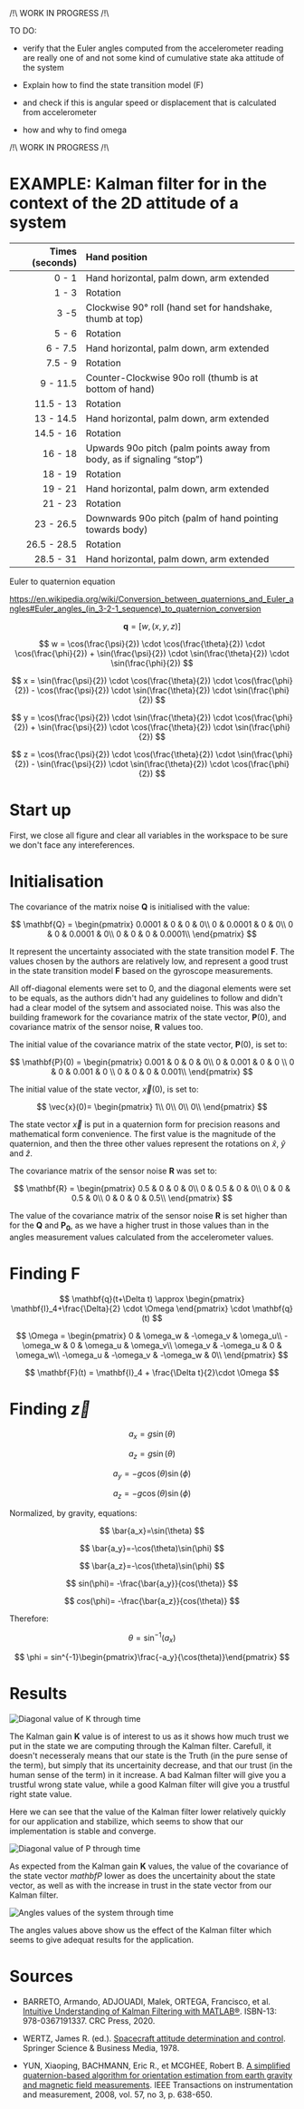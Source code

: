 /!\ WORK IN PROGRESS /!\

TO DO:
* verify that the Euler angles computed from the accelerometer reading are really one of and not some kind of cumulative state aka attitude of the system

* Explain how to find the state transition model (F)
* and check if this is angular speed or displacement that is calculated from accelerometer
* how and why to find omega

/!\ WORK IN PROGRESS /!\

# EXAMPLE: Kalman filter for in the context of the 2D attitude of a system

|Times (seconds) | Hand position |
|---:|:---|
|0 - 1| Hand horizontal, palm down, arm extended |
|1 - 3| Rotation |
|3 -5| Clockwise 90&deg; roll (hand set for handshake, thumb at top)|
|5 - 6| Rotation |
|6 - 7.5| Hand horizontal, palm down, arm extended |
|7.5 - 9| Rotation |
|9 - 11.5| Counter-Clockwise 90o roll (thumb is at bottom of hand)|
|11.5 - 13| Rotation |
|13 - 14.5| Hand horizontal, palm down, arm extended |
|14.5 - 16| Rotation |
|16 - 18| Upwards 90o pitch (palm points away from body, as if signaling “stop”)|
|18 - 19|  Rotation |
|19 - 21| Hand horizontal, palm down, arm extended |
|21 - 23| Rotation |
|23 - 26.5| Downwards 90o pitch (palm of hand pointing towards body)
|26.5 - 28.5| Rotation|
|28.5 - 31| Hand horizontal, palm down, arm extended |

Euler to quaternion equation

https://en.wikipedia.org/wiki/Conversion_between_quaternions_and_Euler_angles#Euler_angles_(in_3-2-1_sequence)_to_quaternion_conversion

$$
\mathbf{q} = [w,(x,y,z)]
$$

$$
w = \cos(\frac{\psi}{2}) \cdot \cos(\frac{\theta}{2}) \cdot \cos(\frac{\phi}{2}) + \sin(\frac{\psi}{2}) \cdot \sin(\frac{\theta}{2}) \cdot \sin(\frac{\phi}{2})
$$

$$
x = \sin(\frac{\psi}{2}) \cdot \cos(\frac{\theta}{2}) \cdot \cos(\frac{\phi}{2}) - \cos(\frac{\psi}{2}) \cdot \sin(\frac{\theta}{2}) \cdot \sin(\frac{\phi}{2})
$$

$$
y = \cos(\frac{\psi}{2}) \cdot \sin(\frac{\theta}{2}) \cdot \cos(\frac{\phi}{2}) + \sin(\frac{\psi}{2}) \cdot \cos(\frac{\theta}{2}) \cdot \sin(\frac{\phi}{2})
$$

$$
z = \cos(\frac{\psi}{2}) \cdot \cos(\frac{\theta}{2}) \cdot \sin(\frac{\phi}{2}) - \sin(\frac{\psi}{2}) \cdot \sin(\frac{\theta}{2}) \cdot \cos(\frac{\phi}{2})
$$

# Start up

First, we close all figure and clear all variables in the workspace to be sure we don't face any intereferences.

# Initialisation

The covariance of the matrix noise $\mathbf{Q}$ is initialised with the value: 

$$
\mathbf{Q} = 
\begin{pmatrix}
0.0001 & 0 & 0 & 0\\
0 & 0.0001 & 0 & 0\\
0 & 0 & 0.0001 & 0\\
0 & 0 & 0 & 0.0001\\
\end{pmatrix}
$$

It represent the uncertainty associated with the state transition model $\mathbf{F}$. The values chosen by the authors are relatively low, and represent a good trust in the state transition model $\mathbf{F}$ based on the gyroscope measurements. 

All off-diagonal elements were set to $0$, and the diagonal elements were set to be equals, as the authors didn't had any guidelines to follow and didn't had a clear model of the sytsem and associated noise. This was also the building framework for the covariance matrix of the state vector, $\mathbf{P}(0)$, and covariance matrix of the sensor noise, $\mathbf{R}$ values too.

The initial value of the covariance matrix of the state vector, $\mathbf{P}(0)$, is set to:

$$
\mathbf{P}(0) = 
\begin{pmatrix}
0.001 & 0 & 0 & 0\\
0 & 0.001 & 0 & 0 \\
0 & 0 & 0.001 & 0 \\
0 & 0 & 0 & 0.001\\
\end{pmatrix}
$$

The initial value of the state vector, $\vec{x}(0)$, is set to:

$$
\vec{x}(0)=
\begin{pmatrix}
1\\
0\\
0\\
0\\
\end{pmatrix}
$$

The state vector $\vec{x}$ is put in a quaternion form for precision reasons and mathematical form convenience. The first value is the magnitude of the quaternion, and then the three other values represent the rotations on $\hat{x}$, $\hat{y}$ and $\hat{z}$.

The covariance matrix of the sensor noise $\mathbf{R}$ was set to:

$$
\mathbf{R} = 
\begin{pmatrix}
0.5 & 0 & 0 & 0\\
0 & 0.5 & 0 & 0\\
0 & 0 & 0.5 & 0\\
0 & 0 & 0 & 0.5\\
\end{pmatrix}
$$

The value of the covariance matrix of the sensor noise $\mathbf{R}$ is set higher than for the $\mathbf{Q}$ and $\mathbf{P_0}$, as we have a higher trust in those values than in the angles measurement values calculated from the accelerometer values.

# Finding $\mathbf{F}$

$$
\mathbf{q}(t+\Delta t) \approx
\begin{pmatrix}
\mathbf{I}_4+\frac{\Delta}{2} \cdot \Omega
\end{pmatrix} \cdot \mathbf{q}(t) 
$$

$$
\Omega = \begin{pmatrix}
0 & \omega_w & -\omega_v & \omega_u\\
-\omega_w & 0 & \omega_u & \omega_v\\
\omega_v & -\omega_u & 0 & \omega_w\\
-\omega_u & -\omega_v & -\omega_w & 0\\
\end{pmatrix}
$$

$$
\mathbf{F}(t) = \mathbf{I}_4 + \frac{\Delta t}{2}\cdot \Omega
$$

# Finding $\vec{z}$

$$
a_x=g\sin(\theta)
$$

$$
a_z=g\sin(\theta)
$$

$$
a_y=-g\cos(\theta)\sin(\phi)
$$


$$
a_z=-g\cos(\theta)\sin(\phi)
$$

Normalized, by gravity, equations: 

$$
\bar{a_x}=\sin(\theta)
$$

$$
\bar{a_y}=-\cos(\theta)\sin(\phi)
$$


$$
\bar{a_z}=-\cos(\theta)\sin(\phi)
$$

$$
sin(\phi)= -\frac{\bar{a_y}}{cos(\theta)}
$$

$$
cos(\phi)= -\frac{\bar{a_z}}{cos(\theta)}
$$

Therefore:

$$
\theta = \sin^{-1}(a_x)
$$

$$
\phi = sin^{-1}\begin{pmatrix}\frac{-a_y}{\cos(theta)}\end{pmatrix}
$$


# Results

![Diagonal value of K through time](img/diag_k.png)

The Kalman gain $\mathbf{K}$ value is of interest to us as it shows how much trust we put in the state we are computing through the Kalman filter. Carefull, it doesn't necesseraly means that our state is the Truth (in the pure sense of the term), but simply that its uncertainity decrease, and that our trust (in the human sense of the term) in it increase. A bad Kalman filter will give you a trustful wrong state value, while a good Kalman filter will give you a trustful right state value.

Here we can see that the value of the Kalman filter lower relatively quickly for our application and stabilize, which seems to show that our implementation is stable and converge.

![Diagonal value of P through time](img/diag_p.png)

As expected from the Kalman gain $\mathbf{K}$ values, the value of the covariance of the state vector $mathbf{P}$ lower as does the uncertainity about the state vector, as well as with the increase in trust in the state vector from our Kalman filter.

![Angles values of the system through time](img/full_fig.png)

The angles values above show us the effect of the Kalman filter which seems to give adequat results for the application.

# Sources

* BARRETO, Armando, ADJOUADI, Malek, ORTEGA, Francisco, et al. [Intuitive Understanding of Kalman Filtering with MATLAB®](https://www.taylorfrancis.com/books/mono/10.1201/9780429200656/intuitive-understanding-kalman-filtering-matlab%C2%AE-armando-barreto-malek-adjouadi-francisco-ortega-nonnarit-larnnithipong). ISBN-13: 978-0367191337. CRC Press, 2020.

* WERTZ, James R. (ed.). [Spacecraft attitude determination and control](https://link.springer.com/book/10.1007/978-94-009-9907-7). Springer Science & Business Media, 1978.

* YUN, Xiaoping, BACHMANN, Eric R., et MCGHEE, Robert B. [A simplified quaternion-based algorithm for orientation estimation from earth gravity and magnetic field measurements](https://apps.dtic.mil/sti/pdfs/ADA601113.pdf). IEEE Transactions on instrumentation and measurement, 2008, vol. 57, no 3, p. 638-650.
